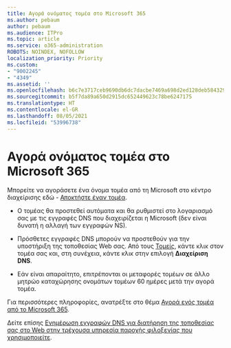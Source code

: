 ```yaml
---
title: Αγορά ονόματος τομέα στο Microsoft 365
ms.author: pebaum
author: pebaum
ms.audience: ITPro
ms.topic: article
ms.service: o365-administration
ROBOTS: NOINDEX, NOFOLLOW
localization_priority: Priority
ms.custom:
- "9002245"
- "4349"
ms.assetid: ''
ms.openlocfilehash: b6c7e3717ceb9690db6dc7dacbe7469a698d2ed128deb5843291687814ba302e
ms.sourcegitcommit: b5f7da89a650d2915dc652449623c78be6247175
ms.translationtype: HT
ms.contentlocale: el-GR
ms.lasthandoff: 08/05/2021
ms.locfileid: "53996738"
---
```

# <a name="buy-a-domain-name-in-microsoft-365"></a>Αγορά ονόματος τομέα στο Microsoft 365

Μπορείτε να αγοράσετε ένα όνομα τομέα από τη Microsoft στο κέντρο διαχείρισης εδώ - [Αποκτήστε έναν τομέα](https://admin.microsoft.com/Domains/Buy).

- Ο τομέας θα προστεθεί αυτόματα και θα ρυθμιστεί στο λογαριασμό σας με τις εγγραφές DNS που διαχειρίζεται η Microsoft (δεν είναι δυνατή η αλλαγή των εγγραφών NS).

- Πρόσθετες εγγραφές DNS μπορούν να προστεθούν για την υποστήριξη της τοποθεσίας Web σας.  Από τους [Τομείς](https://admin.microsoft.com/AdminPortal/Home#/Domains), κάντε κλικ στον τομέα σας και, στη συνέχεια, κάντε κλικ στην επιλογή **Διαχείριση DNS**.

- Εάν είναι απαραίτητο, επιτρέπονται οι μεταφορές τομέων σε άλλο μητρώο καταχώρησης ονομάτων τομέων 60 ημέρες μετά την αγορά τομέα.

Για περισσότερες πληροφορίες, ανατρέξτε στο θέμα [Αγορά ενός τομέα από το Microsoft 365](https://docs.microsoft.com/microsoft-365/admin/get-help-with-domains/buy-a-domain-name?view=o365-worldwide).

Δείτε επίσης [Ενημέρωση εγγραφών DNS για διατήρηση της τοποθεσίας σας στο Web στην τρέχουσα υπηρεσία παροχής φιλοξενίας που χρησιμοποιείτε](https://docs.microsoft.com/alchemyinsights/update-dns-records-to-keep-your-website-with-your-current-hosting-provider-0).
